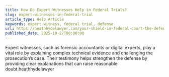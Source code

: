 ```yaml
---
title: How Do Expert Witnesses Help in Federal Trials?
slug: expert-witnesses-in-federal-trial
article_type: Help Article
keywords: expert witness, federal trial, defense
url: https://heathhydelawyer.com/your-shield-in-federal-court-the-defense-attorneys-role
published_date: 2025-10-27T00:00:00
---
```


Expert witnesses, such as forensic accountants or digital experts, play a vital role by explaining complex technical evidence and challenging the prosecution’s case. Their testimony helps strengthen the defense by providing clear explanations that can raise reasonable doubt.heathhydelawyer